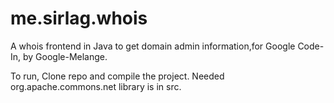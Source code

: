 me.sirlag.whois
===============

A whois frontend in Java to get domain admin information,for Google Code-In, by Google-Melange.


To run, Clone repo and compile the project.
Needed org.apache.commons.net library is in src.
